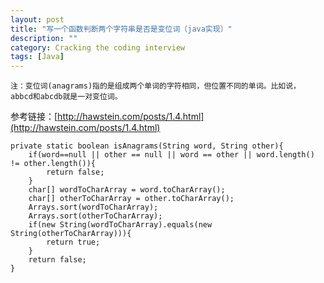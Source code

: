 ```yaml
---
layout: post
title: "写一个函数判断两个字符串是否是变位词（java实现）"
description: ""
category: Cracking the coding interview
tags: [Java]
---
```



`注：变位词(anagrams)指的是组成两个单词的字符相同，但位置不同的单词。比如说， abbcd和abcdb就是一对变位词。`

参考链接：[http://hawstein.com/posts/1.4.html](http://hawstein.com/posts/1.4.html)

    private static boolean isAnagrams(String word, String other){
        if(word==null || other == null || word == other || word.length() != other.length()){
            return false;
        }
        char[] wordToCharArray = word.toCharArray();
        char[] otherToCharArray = other.toCharArray();
        Arrays.sort(wordToCharArray);
        Arrays.sort(otherToCharArray);
        if(new String(wordToCharArray).equals(new String(otherToCharArray))){
            return true;
        }
        return false;
    }